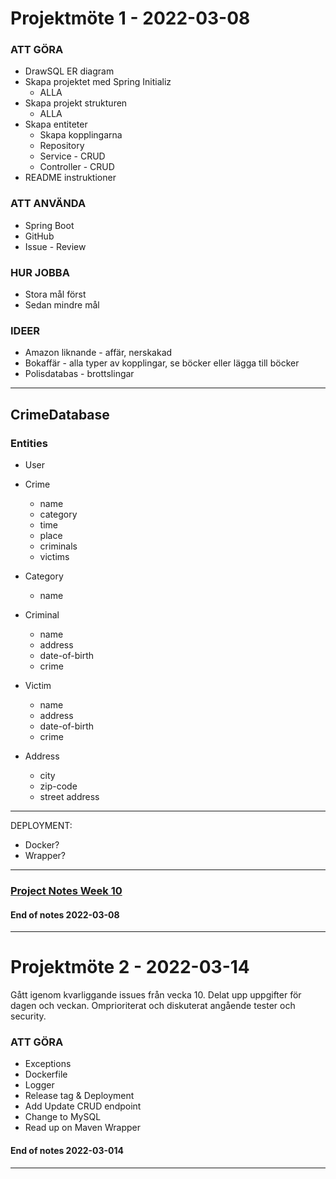 # Projektmöte 1 - 2022-03-08

### ATT GÖRA

- DrawSQL ER diagram
- Skapa projektet med Spring Initializ
    - ALLA
- Skapa projekt strukturen
    - ALLA
- Skapa entiteter
    - Skapa kopplingarna
    - Repository
    - Service - CRUD
    - Controller - CRUD
- README instruktioner

### ATT ANVÄNDA

- Spring Boot
- GitHub
- Issue - Review

### HUR JOBBA

- Stora mål först
- Sedan mindre mål

### IDEER

- Amazon liknande - affär, nerskakad
- Bokaffär - alla typer av kopplingar, se böcker eller lägga till böcker
- Polisdatabas - brottslingar

---

## CrimeDatabase

### Entities

- User

- Crime
    - name
    - category
    - time
    - place
    - criminals
    - victims
- Category
    - name
- Criminal
    - name
    - address
    - date-of-birth
    - crime
- Victim
    - name
    - address
    - date-of-birth
    - crime
- Address
    - city
    - zip-code
    - street address

---

DEPLOYMENT:

- Docker?
- Wrapper?

---

### [Project Notes Week 10](https://docs.google.com/document/d/1sN9vkcyzUYCXPfoDVCRUyKBABQtA_xFz9SZt18YcXR4/edit?usp=sharing)

#### End of notes 2022-03-08

---

# Projektmöte 2 - 2022-03-14

Gått igenom kvarliggande issues från vecka 10. Delat upp uppgifter för dagen och veckan. Omprioriterat och diskuterat angående tester och security.

### ATT GÖRA
- Exceptions
- Dockerfile
- Logger
- Release tag & Deployment
- Add Update CRUD endpoint
- Change to MySQL
- Read up on Maven Wrapper

#### End of notes 2022-03-014

---
